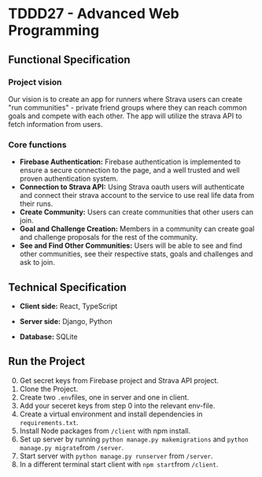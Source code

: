 # TDDD27 - Advanced Web Programming

## Functional Specification

### Project vision

Our vision is to create an app for runners where Strava users can create "run communities" - private friend groups where they can reach common goals and compete with each other. The app will utilize the strava API to fetch information from users.

### Core functions

-   **Firebase Authentication:** Firebase authentication is implemented to ensure a secure connection to the page, and a well trusted and well proven authentication system.
-   **Connection to Strava API:** Using Strava oauth users will authenticate and connect their strava account to the service to use real life data from their runs.
-   **Create Community:** Users can create communities that other users can join.
-   **Goal and Challenge Creation:** Members in a community can create goal and challenge proposals for the rest of the community.
-   **See and Find Other Communities:** Users will be able to see and find other communities, see their respective stats, goals and challenges and ask to join.

## Technical Specification

-   **Client side:** React, TypeScript
    
-   **Server side:** Django, Python
    
-   **Database:** SQLite

## Run the Project
0. Get secret keys from Firebase project and Strava API project.
1. Clone the Project.
2. Create two ```.env```files, one in server and one in client.
3. Add your seceret keys from step 0 into the relevant env-file.
2. Create a virtual environment and install dependencies in ```requirements.txt```.
3. Install Node packages from ```/client``` with npm install.
4. Set up server by running ```python manage.py makemigrations``` and ```python manage.py migrate```from ```/server```.
5. Start server with ```python manage.py runserver``` from ```/server```.
6. In a different terminal start client with ```npm start```from ```/client```.
